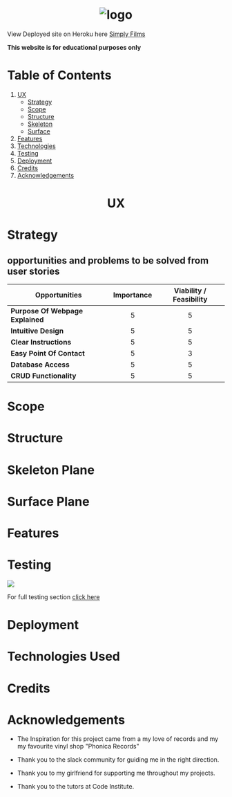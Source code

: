 <h1 align="center"><img src="https://i.ibb.co/Lh8BjJr/5b8494bf96874e198f9d8658965f6a6c.png" alt="logo">

 </h1>


 View Deployed site on Heroku here [Simply Films](https://simply-films.herokuapp.com/films)

 **This website is for educational purposes only**

 # Table of Contents
 1. [UX](#ux)
    * [Strategy](#sratergy-plane)
    * [Scope](#scope)
    * [Structure](#structure)
    * [Skeleton](#skeleton-plane)
    * [Surface](#surface-plane)
2. [Features](#features)
3. [Technologies](#technologies-used)
4. [Testing](#testing)
5. [Deployment](#deployment)
6. [Credits](#credits)
7. [Acknowledgements](#acknowledgements)

<h1 align="center">UX</h1> <a name="ux"></a>

# Strategy <a name="sratergy-plane"></a>



## opportunities and problems to be solved from user stories
 
|Opportunities | Importance | Viability / Feasibility
|-----|:------:|:-----:|
|**Purpose Of Webpage Explained** | 5 | 5 |
|**Intuitive Design** | 5 | 5 |
|**Clear Instructions** | 5 | 5 |
|**Easy Point Of Contact** | 5 | 3 |
|**Database Access**| 5 | 5 |
|**CRUD Functionality** | 5 | 5 |


</div>


# Scope <a name="scope"></a>




# Structure <a name="structure"></a>



 
# Skeleton Plane <a name="skeleton-plane"></a>



# Surface Plane <a name="surface-plane"></a>



# Features <a name="features"></a>




# Testing <a name="testing"></a>
<img src="https://i.ibb.co/0pNwW1c/Screenshot-2021-07-21-at-10-29-13.png">

For full testing section [click here](TESTING.md) 


# Deployment <a name="deployment"></a>

# Technologies Used <a name="technologies-used"></a>

# Credits <a name="credits"></a>


# Acknowledgements <a name="acknowledgements"></a>

* The Inspiration for this project came from a my love of records and my my favourite vinyl shop "Phonica Records"

* Thank you to the slack community for guiding me in the right direction.

* Thank you to my girlfriend for supporting me throughout my projects. 

* Thank you to the tutors at Code Institute.
 

